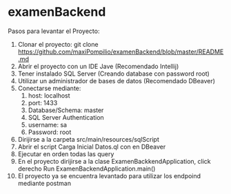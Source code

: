 # examenBackend

Pasos para levantar el Proyecto:

1) Clonar el proyecto: git clone https://github.com/maxiPompilio/examenBackend/blob/master/README.md
2) Abrir el proyecto con un IDE Jave (Recomendado Intellij)
3) Tener instalado SQL Server (Creando database con password root)
4) Utilizar un administrador de bases de datos (Recomendado DBeaver)
5) Conectarse mediante:
   1) host: localhost
   2) port: 1433
   3) Database/Schema: master
   4) SQL Server Authentication
   5) username: sa
   6) Password: root
6) Dirijirse a la carpeta src/main/resources/sqlScript 
7) Abrir el script Carga Inicial Datos.ql con en DBeaver
8) Ejecutar en orden todas las query
9) En el proyecto dirijirse a la clase ExamenBackkendApplication, click derecho Run ExamenBackendApplication.main()
10) El proyecto ya se encuentra levantado para utilizar los endpoind mediante postman